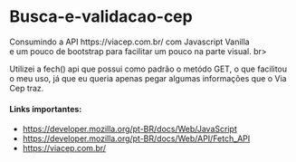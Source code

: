 # Busca-e-validacao-cep

<p> 
  Consumindo a API https://viacep.com.br/ com Javascript Vanilla <br>
  e um pouco de bootstrap para facilitar um pouco na parte visual. br>
  
  <br>
  
  Utilizei a fech() api que possui como padrão o metódo GET, o que facilitou <br>
  o meu uso, já que eu queria apenas pegar algumas informações que o Via Cep traz.
</p>

#### Links importantes:
- https://developer.mozilla.org/pt-BR/docs/Web/JavaScript
- https://developer.mozilla.org/pt-BR/docs/Web/API/Fetch_API
- https://viacep.com.br/
